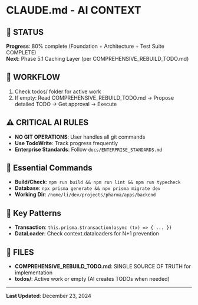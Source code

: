 # CLAUDE.md - AI CONTEXT

## 🚨 STATUS
**Progress**: 80% complete (Foundation + Architecture + Test Suite COMPLETE)  
**Next**: Phase 5.1 Caching Layer (per COMPREHENSIVE_REBUILD_TODO.md)

## 🎯 WORKFLOW
1. Check todos/ folder for active work
2. If empty: Read COMPREHENSIVE_REBUILD_TODO.md → Propose detailed TODO → Get approval → Execute

## ⚠️ CRITICAL AI RULES
- **NO GIT OPERATIONS**: User handles all git commands
- **Use TodoWrite**: Track progress frequently
- **Enterprise Standards**: Follow `docs/ENTERPRISE_STANDARDS.md`

## 🚀 Essential Commands
- **Build/Check**: `npm run build && npm run lint && npm run typecheck`
- **Database**: `npx prisma generate && npx prisma migrate dev`
- **Working Dir**: `/home/li/dev/projects/pharma/apps/backend`

## 🔧 Key Patterns
- **Transaction**: `this.prisma.$transaction(async (tx) => { ... })`
- **DataLoader**: Check context.dataloaders for N+1 prevention

## 📁 FILES
- **COMPREHENSIVE_REBUILD_TODO.md**: SINGLE SOURCE OF TRUTH for implementation
- **todos/**: Active work or empty (AI creates TODOs when needed)

---

**Last Updated**: December 23, 2024
